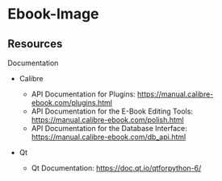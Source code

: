 # Ebook-Image

## Resources
Documentation
- Calibre
	- API Documentation for Plugins: https://manual.calibre-ebook.com/plugins.html
	- API Documentation for the E-Book Editing Tools: https://manual.calibre-ebook.com/polish.html
	- API Documentation for the Database Interface: https://manual.calibre-ebook.com/db_api.html

- Qt
	- Qt Documentation: https://doc.qt.io/qtforpython-6/
